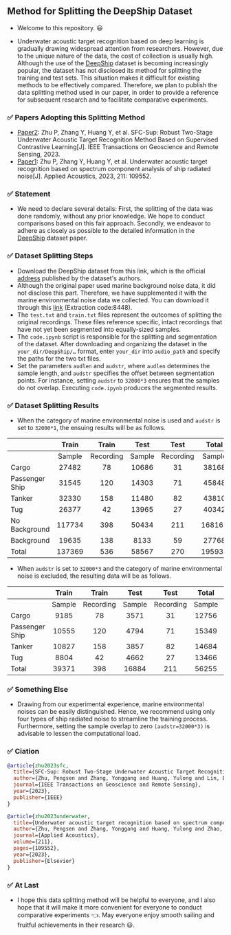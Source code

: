## Method for Splitting the DeepShip Dataset
- Welcome to this repository. :smiley:

- Underwater acoustic target recognition based on deep learning is gradually drawing widespread attention from researchers. However, due to the unique nature of the data, the cost of collection is usually high.
Although the use of the [DeepShip](https://www.sciencedirect.com/science/article/pii/S0957417421007016) dataset is becoming increasingly popular, the dataset has not disclosed its method for splitting the training and test sets. This situation makes it difficult for existing methods to be effectively compared. Therefore, we plan to publish the data splitting method used in our paper, in order to provide a reference for subsequent research and to facilitate comparative experiments.

### :white_check_mark: Papers Adopting this Splitting Method
- [Paper2](https://ieeexplore.ieee.org/document/10305190): Zhu P, Zhang Y, Huang Y, et al. SFC-Sup: Robust Two-Stage Underwater Acoustic Target Recognition Method Based on Supervised Contrastive Learning[J]. IEEE Transactions on Geoscience and Remote Sensing, 2023.
- [Paper1](https://www.sciencedirect.com/science/article/pii/S0003682X2300350X): Zhu P, Zhang Y, Huang Y, et al. Underwater acoustic target recognition based on spectrum component analysis of ship radiated noise[J]. Applied Acoustics, 2023, 211: 109552.

###  :white_check_mark: Statement
- We need to declare several details: First, the splitting of the data was done randomly, without any prior knowledge. We hope to conduct comparisons based on this fair approach. Secondly, we endeavor to adhere as closely as possible to the detailed information in the [DeepShip](https://www.sciencedirect.com/science/article/pii/S0957417421007016) dataset paper.

### :white_check_mark: Dataset Splitting Steps
- Download the DeepShip dataset from this link, which is the official [address](https://github.com/irfankamboh/DeepShip/issues/1) published by the dataset's authors.
- Although the original paper used marine background noise data, it did not disclose this part. Therefore, we have supplemented it with the marine environmental noise data we collected. You can download it through this [link](https://pan.baidu.com/s/1KlMZC8zxI7fgMPSSJnt30A) (Extraction code:8448).
- The `test.txt` and `train.txt` files represent the outcomes of splitting the original recordings. These files reference specific, intact recordings that have not yet been segmented into equally-sized samples.
- The `code.ipynb` script is responsible for the splitting and segmentation of the dataset. After downloading and organizing the dataset in the `your_dir/DeepShip/…` format, enter `your_dir` into `audio_path` and specify the paths for the two txt files.
- Set the parameters `audlen` and `audstr`, where `audlen` determines the sample length, and `audstr` specifies the offset between segmentation points. For instance, setting `audstr` to `32000*3` ensures that the samples do not overlap. Executing `code.ipynb` produces the segmented results.

###  :white_check_mark: Dataset Splitting Results
- When the category of marine environmental noise is used and `audstr` is set to `32000*1`, the ensuing results will be as follows.

|                      |     Train     |    Train   |     Test     |    Test    |     Total     |    Total    |
|----------------------|:-------------:|:----------:|:------------:|:----------:|:-------------:|:-----------:|
|                      |     Sample    |  Recording |    Sample    |  Recording |     Sample    | Recording   |
| Cargo                |     27482     |     78     |     10686    |     31     |     38168     |     109     |
| Passenger Ship       |     31545     |     120    |     14303    |     71     |     45848     |     191     |
| Tanker               |     32330     |     158    |     11480    |     82     |     43810     |     240     |
| Tug                  |     26377     |     42     |     13965    |     27     |     40342     |     69      |
| No Background        |     117734    |     398    |     50434    |     211    |     168168    |     609     |
| Background           |     19635     |     138    |     8133     |     59     |     27768     |     197     |
| Total                |     137369    |     536    |     58567    |     270    |     195936    |     806     |

- When `audstr` is set to `32000*3` and the category of marine environmental noise is excluded, the resulting data will be as follows.

|                  |     Train    |    Train   |     Test     |    Test    |     Total    |    Total    |
|------------------|:------------:|:----------:|:------------:|:----------:|:------------:|:-----------:|
|                  |    Sample    |  Recording |    Sample    |  Recording |    Sample    | Recording   |
| Cargo            |      9185    |      78    |      3571    |      31    |     12756    |      109    |
| Passenger Ship   |     10555    |     120    |      4794    |      71    |     15349    |      191    |
| Tanker           |     10827    |     158    |      3857    |      82    |     14684    |      240    |
| Tug              |      8804    |      42    |      4662    |      27    |     13466    |      69     |
| Total            |     39371    |     398    |     16884    |     211    |     56255    |      609    |

###  :white_check_mark: Something Else
- Drawing from our experimental experience, marine environmental noises can be easily distinguished. Hence, we recommend using only four types of ship radiated noise to streamline the training process. Furthermore, setting the sample overlap to zero `(audstr=32000*3)` is advisable to lessen the computational load.

### :white_check_mark: Ciation
```bibtex
@article{zhu2023sfc,
  title={SFC-Sup: Robust Two-Stage Underwater Acoustic Target Recognition Method Based on Supervised Contrastive Learning},
  author={Zhu, Pengsen and Zhang, Yonggang and Huang, Yulong and Lin, Boqiang and Zhu, Minwen and Zhao, Kunlong and Zhou, Fuheng},
  journal={IEEE Transactions on Geoscience and Remote Sensing},
  year={2023},
  publisher={IEEE}
}
```

```bibtex
@article{zhu2023underwater,
  title={Underwater acoustic target recognition based on spectrum component analysis of ship radiated noise},
  author={Zhu, Pengsen and Zhang, Yonggang and Huang, Yulong and Zhao, Chengxuan and Zhao, Kunlong and Zhou, Fuheng},
  journal={Applied Acoustics},
  volume={211},
  pages={109552},
  year={2023},
  publisher={Elsevier}
}
```

###  :white_check_mark: At Last
- I hope this data splitting method will be helpful to everyone, and I also hope that it will make it more convenient for everyone to conduct comparative experiments :point_left:. May everyone enjoy smooth sailing and fruitful achievements in their research :smiley:.
